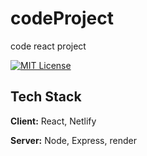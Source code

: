 # codeProject

code react project

[![MIT License](https://img.shields.io/badge/License-MIT-green.svg)](https://choosealicense.com/licenses/mit/)

## Tech Stack

**Client:** React, Netlify

**Server:** Node, Express, render
